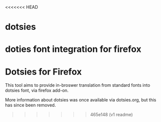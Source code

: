 <<<<<<< HEAD
# dotsies
doties font integration for firefox
=======
# Dotsies for Firefox

This tool aims to provide in-broswer translation from standard fonts into dotsies font, via firefox add-on. 

More information about dotsies was once available via dotsies.org, but this has since been removed. 


>>>>>>> 465e148 (v1 readme)
